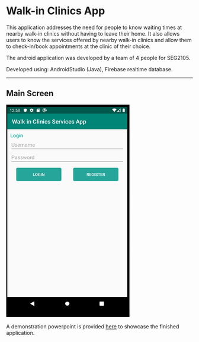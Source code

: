 # Walk-in Clinics App

This application addresses the need for people to know waiting times at nearby walk-in clinics
without having to leave their home. It also allows users to know the services offered by nearby
walk-in clinics and allow them to check-in/book appointments at the clinic of their choice.

The android application was developed by a team of 4 people for SEG2105.

Developed using: AndroidStudio (Java), Firebase realtime database.

-----
## Main Screen

![Main Screen](https://github.com/MokahalA/WalkInClinicApp/blob/main/Screenshots/MainScreen.png)


A demonstration powerpoint is provided [here](https://docs.google.com/presentation/d/1DTv49bwzMCEyo7C9nS5U1Mruybg3zvp96mkI9vD-9DA/edit?usp=sharing) to showcase the finished application.